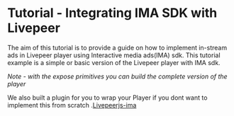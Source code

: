 # Tutorial - Integrating IMA SDK with Livepeer
The aim of this tutorial is to provide a guide on how to implement in-stream ads in Livepeer player using Interactive media ads(IMA) sdk. This tutorial example is a simple or basic version of the Livepeer player with IMA sdk.


*Note - with the expose primitives you can build the complete version of the player*

We also built a plugin for you to wrap your Player if you dont want to implement this from scratch .[Livepeerjs-ima](https://github.com/livepeer-ssai/IMA-Adwrapper-Livepeer)

